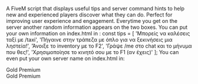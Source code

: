A FiveM script that displays useful tips and server command hints to help new and experienced players discover what they can do. Perfect for improving user experience and engagement. Everytime you get on the server another random information appears on the two boxes. You can put your own information on index.html in : const tips = [
      'Μπορείς να καλέσεις ταξί με /taxi',
      'Πήγαινε στην τράπεζα με όπλο για να ξεκινήσεις μια ληστεία!',
      'Άνοιξε το inventory με το F2',
      'Γράψε /me στο chat και το μήνυμα που θες!',
       'Χρησιμοποίησε το κινητό σου με το F1 (αν έχεις)'
    ];
You can even put your own server name on index.html in: <div class="container">
    <div class="box">
      <div class="title"><i class="fas fa-bullhorn"></i> Gold Premium</div>
      <div class="message" id="tip1"></div>
    </div>
    <div class="box">
      <div class="title"><i class="fas fa-bullhorn"></i> Gold Premium</div>
      <div class="message" id="tip2"></div>
    </div>
  </div>
